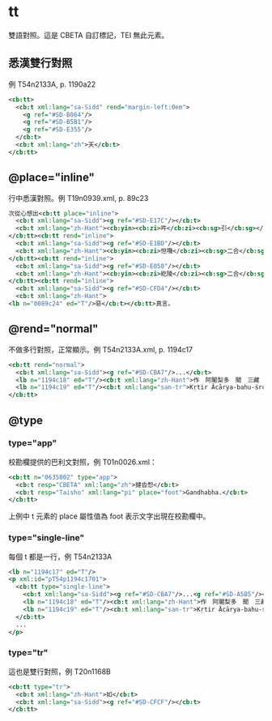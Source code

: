 # tt

雙語對照。這是 CBETA 自訂標記，TEI 無此元素。

## 悉漢雙行對照

例 T54n2133A, p. 1190a22

```xml
<cb:tt>
  <cb:t xml:lang="sa-Sidd" rend="margin-left:0em">
    <g ref="#SD-B064"/>
    <g ref="#SD-B5B1"/>
    <g ref="#SD-E355"/>
  </cb:t>
  <cb:t xml:lang="zh">天</cb:t>
</cb:tt>
```

## @place="inline"

行中悉漢對照。例 T19n0939.xml, p. 89c23

```xml
次從心想出<cb:tt place="inline">
  <cb:t xml:lang="sa-Sidd"><g ref="#SD-E17C"/></cb:t>
  <cb:t xml:lang="zh-Hant"><cb:yin><cb:zi>吽</cb:zi><cb:sg>引</cb:sg></cb:yin></cb:t>
</cb:tt><cb:tt rend="inline">
  <cb:t xml:lang="sa-Sidd"><g ref="#SD-E1BD"/></cb:t>
  <cb:t xml:lang="zh-Hant"><cb:yin><cb:zi>怛囕</cb:zi><cb:sg>二合</cb:sg></cb:yin></cb:t>
</cb:tt><cb:tt rend="inline">
  <cb:t xml:lang="sa-Sidd"><g ref="#SD-E050"/></cb:t>
  <cb:t xml:lang="zh-Hant"><cb:yin><cb:zi>紇陵</cb:zi><cb:sg>二合</cb:sg></cb:yin></cb:t>
</cb:tt><cb:tt rend="inline">
  <cb:t xml:lang="sa-Sidd"><g ref="#SD-CFD4"/></cb:t>
  <cb:t xml:lang="zh-Hant">
<lb n="0089c24" ed="T"/>惡</cb:t></cb:tt>真言。
```

## @rend="normal"

不做多行對照，正常顯示。例 T54n2133A.xml, p. 1194c17

```xml
<cb:tt rend="normal">
  <cb:t xml:lang="sa-Sidd"><g ref="#SD-CBA7"/>...</cb:t>
  <lb n="1194c18" ed="T"/><cb:t xml:lang="zh-Hant">作　阿闍梨多　聞　三藏　法師　勝</cb:t>
  <lb n="1194c19" ed="T"/><cb:t xml:lang="san-tr">Kṛtir Ācārya-bahu-śruta-tripiṭa [ka] bhadanta-param:</cb:t>
</cb:tt>
```

## @type
### type="app"

校勘欄提供的巴利文對照，例 T01n0026.xml：

```xml
<cb:tt n="0635002" type="app">
  <cb:t resp="CBETA" xml:lang="zh">揵沓惒</cb:t>
  <cb:t resp="Taisho" xml:lang="pi" place="foot">Gandhabha.</cb:t>
</cb:tt>
```

上例中 t 元素的 place 屬性值為 foot 表示文字出現在校勘欄中。

### type="single-line"

每個 t 都是一行，例 T54n2133A

```xml
<lb n="1194c17" ed="T"/>
<p xml:id="pT54p1194c1701">
  <cb:tt type="single-line">
    <cb:t xml:lang="sa-Sidd"><g ref="#SD-CBA7"/>...<g ref="#SD-A5B5"/></cb:t>
    <lb n="1194c18" ed="T"/><cb:t xml:lang="zh-Hant">作　阿闍梨多　聞　三藏　法師　勝</cb:t>
    <lb n="1194c19" ed="T"/><cb:t xml:lang="san-tr">Kṛtir Ācārya-bahu-śruta-tripiṭa [ka] bhadanta-param:</cb:t>
  </cb:tt>
  ...
</p>
```

### type="tr"

這也是雙行對照，例 T20n1168B

```xml
<cb:tt type="tr">
  <cb:t xml:lang="zh-Hant">如</cb:t>
  <cb:t xml:lang="sa-Sidd"><g ref="#SD-CFCF"/></cb:t>
</cb:tt>
```
